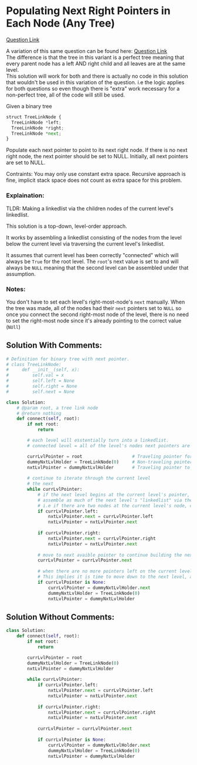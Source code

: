 # Populating Next Right Pointers in Each Node (Any Tree)

[Question Link](https://leetcode.com/explore/learn/card/data-structure-tree/133/conclusion/1016/)

A variation of this same question can be found here:
[Question Link](https://leetcode.com/explore/learn/card/data-structure-tree/133/conclusion/994/)  
The difference is that the tree in this variant is a perfect tree meaning that every parent node has a left AND right child and all leaves are at the same level.  
This solution will work for both and there is actually no code in this solution that wouldn't be used in this variation of the question.
i.e the logic applies for both questions so even though there is "extra" work necessary for a non-perfect tree, all of the code will still be used.

Given a binary tree
```Python
struct TreeLinkNode {
  TreeLinkNode *left;
  TreeLinkNode *right;
  TreeLinkNode *next;
}
```

Populate each next pointer to point to its next right node. If there is no next right node, the next pointer should be set to NULL.
Initially, all next pointers are set to NULL.

Contraints:
You may only use constant extra space.
Recursive approach is fine, implicit stack space does not count as extra space for this problem.

### Explaination:
TLDR: Making a linkedlist via the children nodes of the current level's linkedlist.

This solution is a top-down, level-order approach.  

It works by assembling a linkedlist consisting of the nodes from the level below the current level via traversing the current level's linkedlist.  

It assumes that current level has been correctly "connected" which will always be `True` for the root level. The `root`'s next value is set to and will always be `NULL` meaning that the second level can be assembled under that assumption.


### Notes:
You don't have to set each level's right-most-node's `next` manually. When the tree was made, all of the nodes had their `next` pointers set to `NULL` so once you connect the second right-most node of the level, there is no need to set the right-most node since it's already pointing to the correct value (`NUll`)


## Solution With Comments:
```Python
# Definition for binary tree with next pointer.
# class TreeLinkNode:
#     def __init__(self, x):
#         self.val = x
#         self.left = None
#         self.right = None
#         self.next = None

class Solution:
    # @param root, a tree link node
    # @return nothing
    def connect(self, root):
        if not root:
            return

        # each level will esstentially turn into a linkedlist.
        # connected level = all of the level's nodes next pointers are properly set

        currLvlPointer = root                   # Traveling pointer for the current level
        dummyNxtLvlHolder = TreeLinkNode(0)     # Non-traveling pointer to hold the front of the next level as its next
        nxtLvlPointer = dummyNxtLvlHolder       # Traveling pointer to build the connection of the next level's nodes.
        
        # continue to iterate through the current level
        # the next
        while currLvlPointer:
        	# if the next level begins at the current level's pointer, the dummyNxtLvlHolder will hold this node at the dummyNxtLvlHolder's next
        	# assemble as much of the next level's "linkedlist" via the current node. 
        	# i.e if there are two nodes at the current level's node, connect them both in the next level's "linkedlist"
            if currLvlPointer.left:
                nxtLvlPointer.next = currLvlPointer.left
                nxtLvlPointer = nxtLvlPointer.next
        
            if currLvlPointer.right:
                nxtLvlPointer.next = currLvlPointer.right
                nxtLvlPointer = nxtLvlPointer.next
            
            # move to next avaible pointer to continue building the next level's "linkedlist"
            currLvlPointer = currLvlPointer.next
            
            # when there are no more pointers left on the current level, it can be concluded that the next level's nodes have ALL been connected
            # This implies it is time to move down to the next level, and assemble the next level's, next level's "linkedlist" 
            if currLvlPointer is None:
                currLvlPointer = dummyNxtLvlHolder.next
                dummyNxtLvlHolder = TreeLinkNode(0)
                nxtLvlPointer = dummyNxtLvlHolder
```

## Solution Without Comments:
```Python
class Solution:
    def connect(self, root):
        if not root:
            return

        currLvlPointer = root
        dummyNxtLvlHolder = TreeLinkNode(0)
        nxtLvlPointer = dummyNxtLvlHolder
        
        while currLvlPointer:
            if currLvlPointer.left:
                nxtLvlPointer.next = currLvlPointer.left
                nxtLvlPointer = nxtLvlPointer.next
        
            if currLvlPointer.right:
                nxtLvlPointer.next = currLvlPointer.right
                nxtLvlPointer = nxtLvlPointer.next
            
            currLvlPointer = currLvlPointer.next
            
            if currLvlPointer is None:
                currLvlPointer = dummyNxtLvlHolder.next
                dummyNxtLvlHolder = TreeLinkNode(0)
                nxtLvlPointer = dummyNxtLvlHolder
```